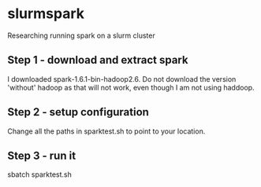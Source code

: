 # slurmspark
Researching running spark on a slurm cluster

## Step 1 - download and extract spark
I downloaded spark-1.6.1-bin-hadoop2.6. Do not download the version 'without' hadoop as that will not work, even though I am not using haddoop.

## Step 2 - setup configuration
Change all the paths in sparktest.sh to point to your location.

## Step 3 - run it
sbatch sparktest.sh 

